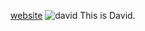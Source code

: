 [website](https://zytris.dev/)
![david](https://github.com/snvyv/snvyv/assets/47720197/00c2f53f-8bf5-4921-b649-ad9d981990eb)
This is David.
